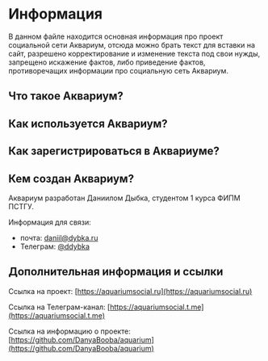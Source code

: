 # Информация

В данном файле находится основная информация про проект социальной сети Аквариум, отсюда можно брать текст для вставки на сайт, разрешено корректирование и изменение текста под свои нужды, запрещено искажение фактов, либо приведение фактов, противоречащих информации про социальную сеть Аквариум.

## Что такое Аквариум?

## Как используется Аквариум?

## Как зарегистрироваться в Аквариуме?

## Кем создан Аквариум?

Аквариум разработан Даниилом Дыбка, студентом 1 курса ФИПМ ПСТГУ.

Информация для связи:
- почта: daniil@dybka.ru
- Телеграм: [@ddybka](https://ddybka.t.me)

## Дополнительная информация и ссылки

Ссылка на проект: [https://aquariumsocial.ru](https://aquariumsocial.ru)

Ссылка на Телеграм-канал: [https://aquariumsocial.t.me](https://aquariumsocial.t.me)

Ссылка на информацию о проекте: [https://github.com/DanyaBooba/aquarium](https://github.com/DanyaBooba/aquarium)
